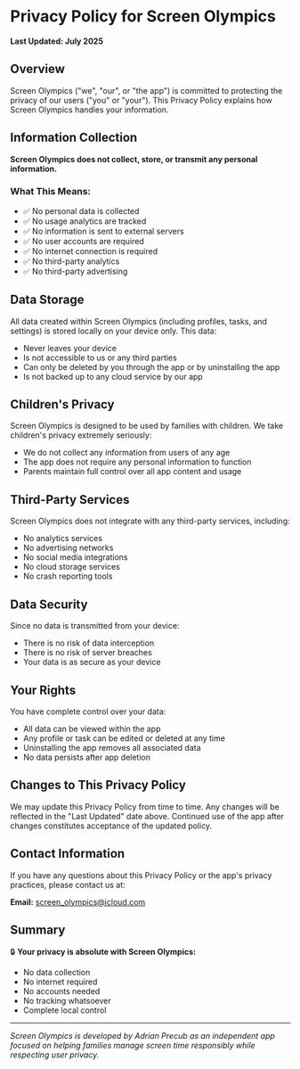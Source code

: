 # Privacy Policy for Screen Olympics

**Last Updated: July 2025**

## Overview

Screen Olympics ("we", "our", or "the app") is committed to protecting the privacy of our users ("you" or "your"). This Privacy Policy explains how Screen Olympics handles your information.

## Information Collection

**Screen Olympics does not collect, store, or transmit any personal information.**

### What This Means:
- ✅ No personal data is collected
- ✅ No usage analytics are tracked
- ✅ No information is sent to external servers
- ✅ No user accounts are required
- ✅ No internet connection is required
- ✅ No third-party analytics
- ✅ No third-party advertising

## Data Storage

All data created within Screen Olympics (including profiles, tasks, and settings) is stored locally on your device only. This data:

- Never leaves your device
- Is not accessible to us or any third parties
- Can only be deleted by you through the app or by uninstalling the app
- Is not backed up to any cloud service by our app

## Children's Privacy

Screen Olympics is designed to be used by families with children. We take children's privacy extremely seriously:

- We do not collect any information from users of any age
- The app does not require any personal information to function
- Parents maintain full control over all app content and usage

## Third-Party Services

Screen Olympics does not integrate with any third-party services, including:
- No analytics services
- No advertising networks
- No social media integrations
- No cloud storage services
- No crash reporting tools

## Data Security

Since no data is transmitted from your device:
- There is no risk of data interception
- There is no risk of server breaches
- Your data is as secure as your device

## Your Rights

You have complete control over your data:
- All data can be viewed within the app
- Any profile or task can be edited or deleted at any time
- Uninstalling the app removes all associated data
- No data persists after app deletion

## Changes to This Privacy Policy

We may update this Privacy Policy from time to time. Any changes will be reflected in the "Last Updated" date above. Continued use of the app after changes constitutes acceptance of the updated policy.

## Contact Information

If you have any questions about this Privacy Policy or the app's privacy practices, please contact us at:

**Email:** screen_olympics@icloud.com

## Summary

🔒 **Your privacy is absolute with Screen Olympics:**
- No data collection
- No internet required
- No accounts needed
- No tracking whatsoever
- Complete local control

---

*Screen Olympics is developed by Adrian Precub as an independent app focused on helping families manage screen time responsibly while respecting user privacy.*
